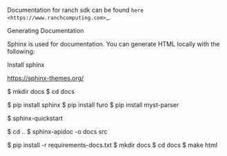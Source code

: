 
Documentation for ranch sdk can be found `here <https://www.ranchcomputing.com>`_.

Generating Documentation

Sphinx is used for documentation. You can generate HTML locally with the
following:

Install sphinx

https://sphinx-themes.org/


$ mkdir docs
$ cd docs

$ pip install sphinx
$ pip install furo
$ pip install myst-parser

$ sphinx-quickstart

$ cd ..
$ sphinx-apidoc -o docs src

$ pip install -r requirements-docs.txt
$ mkdir docs
$ cd docs
$ make html